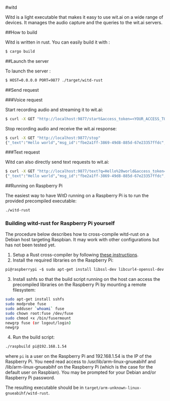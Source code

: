 #witd

Witd is a light executable that makes it easy to use wit.ai on a wide range of devices. It manages the audio capture and the queries to the wit.ai servers.

##How to build

Witd is written in rust. You can easily build it with :

```bash
$ cargo build
```

##Launch the server

To launch the server :

```bash
$ HOST=0.0.0.0 PORT=9877 ./target/witd-rust
```

##Send request

###Voice request

Start recording audio and streaming it to wit.ai:

```bash
$ curl -X GET "http://localhost:9877/start&access_token=<YOUR_ACCESS_TOKEN>"
```

Stop recording audio and receive the wit.ai response:

```bash
$ curl -X GET "http://localhost:9877/stop"
{"_text":"Hello world","msg_id":"fbe2a1ff-3869-49d8-885d-67e23357ffdc","outcomes":[{"_text":"Hello world","confidence":0.263,"entities":{"location":[{"suggested":true,"value":"Hello world"}]},"intent":"get_weather"}]}
```

###Text request

Witd can also directly send text requests to wit.ai:

```bash
$ curl -X GET "http://localhost:9877/text?q=Hello%20world&access_token=<YOUR_ACCESS_TOKEN>"
{"_text":"Hello world","msg_id":"fbe2a1ff-3869-49d8-885d-67e23357ffdc","outcomes":[{"_text":"Hello world","confidence":0.263,"entities":{"location":[{"suggested":true,"value":"Hello world"}]},"intent":"get_weather"}]}
```

##Running on Raspberry Pi

The easiest way to have WitD running on a Raspberry Pi is to run the provided precompiled executable:

```bash
./witd-rust
```

### Building witd-rust for Raspberry Pi yourself

The procedure below describes how to cross-compile witd-rust on a Debian host targeting Raspbian. It may work with other configurations but has not been tested yet.

1. Setup a Rust cross-compiler by following [these instructions](https://github.com/npryce/rusty-pi/blob/master/doc/compile-the-compiler.asciidoc).
2. Install the required libraries on the Raspberry Pi:
```bash
pi@raspberrypi ~$ sudo apt-get install libssl-dev libcurl4-openssl-dev libcrypto++-dev
```
3. Install sshfs so that the build script running on the host can access the precompiled libraries on the Raspberry Pi by mounting a remote filesystem:
```bash
sudo apt-get install sshfs
sudo modprobe fuse
sudo adduser `whoami` fuse
sudo chown root:fuse /dev/fuse
sudo chmod +x /bin/fusermount
newgrp fuse (or logout/login)
newgrp
```
4. Run the build script:
```bash
./raspbuild pi@192.168.1.54
```
where `pi` is a user on the Raspberry Pi and 192.168.1.54 is the IP of the Raspberry Pi. You need read access to /usr/lib/arm-linux-gnueabihf and /lib/arm-linux-gnueabihf on the Raspberry Pi (which is the case for the default user on Raspbian). You may be prompted for your Debian and/or Raspberry Pi password.

The resulting executable should be in `target/arm-unknown-linux-gnueabihf/witd-rust`.

